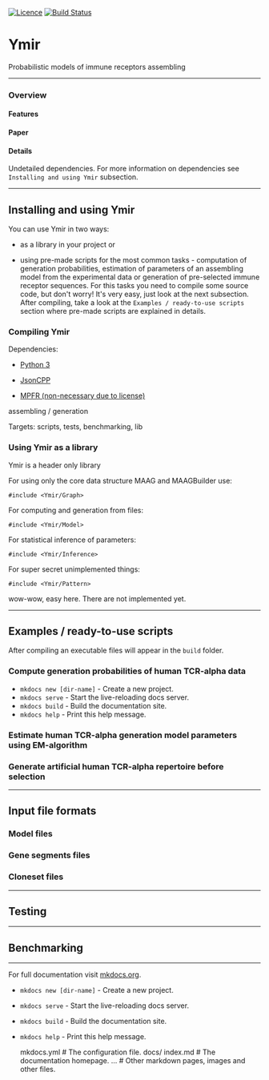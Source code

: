 [![Licence](https://img.shields.io/hexpm/l/plug.svg?style=flat-square)](http://www.apache.org/licenses/LICENSE-2.0)
[![Build Status](https://img.shields.io/travis/imminfo/ymir.svg?style=flat-square)](https://travis-ci.org/imminfo/ymir)


# Ymir
Probabilistic models of immune receptors assembling

---

### Overview

#### Features

#### Paper

#### Details
Undetailed dependencies. For more information on dependencies see `Installing and using Ymir` subsection.

---

## Installing and using Ymir

You can use Ymir in two ways:

- as a library in your project or 

- using pre-made scripts for the most common tasks - computation of generation probabilities,
estimation of parameters of an assembling model from the experimental data or
generation of pre-selected immune receptor sequences. For this tasks you need to compile
some source code, but don't worry! It's very easy, just look at the next subsection. After compiling,
take a look at the `Examples / ready-to-use scripts` section where pre-made scripts are explained in details.

### Compiling Ymir

Dependencies:

- [Python 3](https://www.python.org/downloads/)

- [JsonCPP](https://github.com/open-source-parsers/jsoncpp)

- [MPFR (non-necessary due to license)]()

assembling / generation

Targets: scripts, tests, benchmarking, lib

### Using Ymir as a library

Ymir is a header only library

For using only the core data structure MAAG and MAAGBuilder use:

    #include <Ymir/Graph>

For computing and generation from files:

    #include <Ymir/Model>

For statistical inference of parameters:

    #include <Ymir/Inference>

For super secret unimplemented things:
    
    #include <Ymir/Pattern>

wow-wow, easy here. There are not implemented yet.

---

## Examples / ready-to-use scripts

After compiling an executable files will appear in the `build` folder.

### Compute generation probabilities of human TCR-alpha data

* `mkdocs new [dir-name]` - Create a new project.
* `mkdocs serve` - Start the live-reloading docs server.
* `mkdocs build` - Build the documentation site.
* `mkdocs help` - Print this help message.

### Estimate human TCR-alpha generation model parameters using EM-algorithm

### Generate artificial human TCR-alpha repertoire before selection

---

## Input file formats

### Model files

### Gene segments files

### Cloneset files

---

## Testing

---

## Benchmarking

---

For full documentation visit [mkdocs.org](http://mkdocs.org).

* `mkdocs new [dir-name]` - Create a new project.
* `mkdocs serve` - Start the live-reloading docs server.
* `mkdocs build` - Build the documentation site.
* `mkdocs help` - Print this help message.

    mkdocs.yml    # The configuration file.
    docs/
        index.md  # The documentation homepage.
        ...       # Other markdown pages, images and other files.
